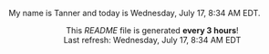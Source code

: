 My name is Tanner and today is Wednesday, July 17, 8:34 AM EDT.

<p align="center">This <i>README</i> file is generated <b>every 3 hours</b>!</br>Last refresh: Wednesday, July 17, 8:34 AM EDT<br /></p>
